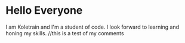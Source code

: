 # Hello Everyone

I am Koletrain and I'm a student of code. I look forward to learning and honing my skills.
//this is a test of my comments

